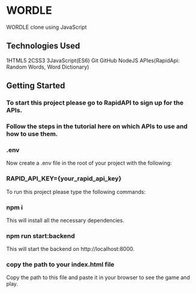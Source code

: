 # WORDLE
WORDLE clone using JavaScript

## Technologies Used
1HTML5
2CSS3
3JavaScript(ES6)
Git
GitHub
NodeJS
APIes(RapidApi: Random Words, Word Dictionary)

## Getting Started
### To start this project please go to RapidAPI to sign up for the APIs.

### Follow the steps in the tutorial here on which APIs to use and how to use them.

### .env
Now create a .env file in the root of your project with the following:

### RAPID_API_KEY={your_rapid_api_key}
To run this project please type the following commands:

### npm i
This will install all the necessary dependencies.

### npm run start:backend
This will start the backend on http://localhost:8000.

### copy the path to your index.html file
Copy the path to this file and paste it in your browser to see the game and play.




